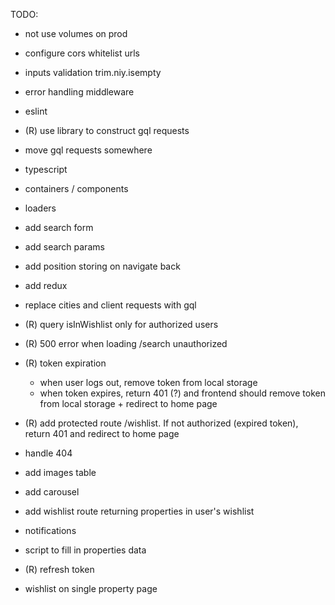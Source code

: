 TODO:

- not use volumes on prod
- configure cors whitelist urls
- inputs validation trim.niy.isempty
- error handling middleware
- eslint
- (R) use library to construct gql requests
- move gql requests somewhere
- typescript
- containers / components
- loaders
- add search form
- add search params
- add position storing on navigate back
- add redux

- replace cities and client requests with gql
- (R) query isInWishlist only for authorized users
- (R) 500 error when loading /search unauthorized
- (R) token expiration
   - when user logs out, remove token from local storage
   - when token expires, return 401 (?) and frontend should remove token from local storage + redirect to home page
- (R) add protected route /wishlist. If not authorized (expired token), return 401 and redirect to home page
- handle 404
- add images table
- add carousel
- add wishlist route returning properties in user's wishlist
- notifications
- script to fill in properties data
- (R) refresh token
- wishlist on single property page
